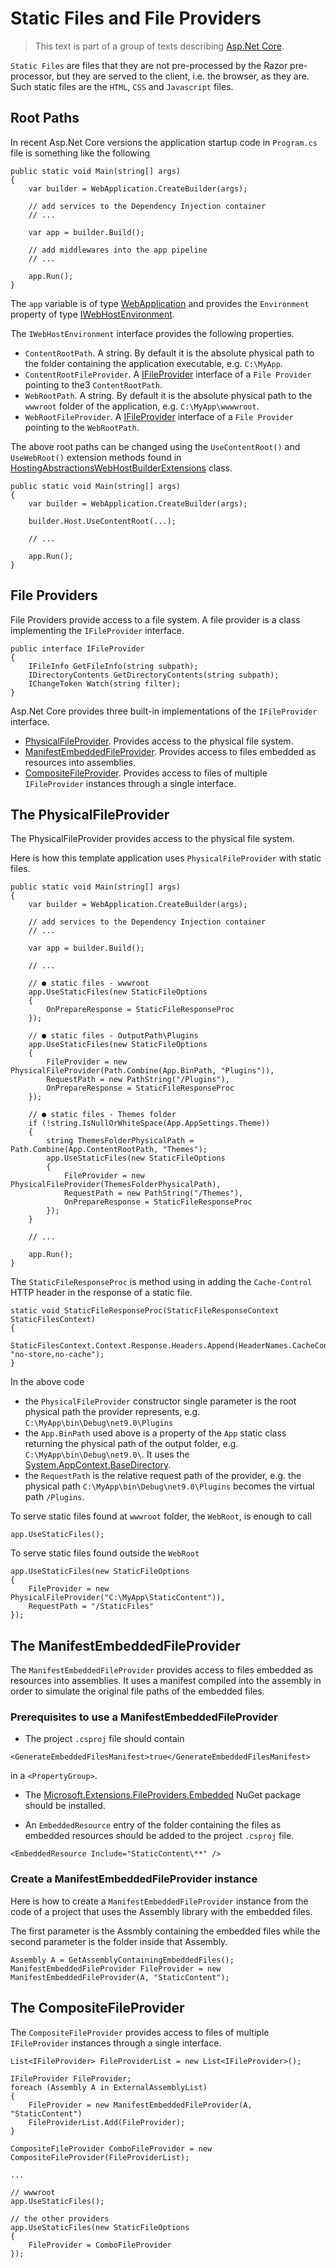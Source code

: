 # Static Files and File Providers

> This text is part of a group of texts describing [Asp.Net Core](../Index.md).

`Static Files` are files that they are not pre-processed by the Razor pre-processor, but they are served to the client, i.e. the browser, as they are. Such static files are the `HTML`, `CSS` and `Javascript` files.

## Root Paths

In recent Asp.Net Core versions the application startup code in `Program.cs` file is something like the following

```
public static void Main(string[] args)
{
    var builder = WebApplication.CreateBuilder(args);
 
    // add services to the Dependency Injection container
    // ...

    var app = builder.Build();

    // add middlewares into the app pipeline
    // ...

    app.Run();
}
```

The `app` variable is of type [WebApplication](https://learn.microsoft.com/en-us/dotnet/api/microsoft.aspnetcore.builder.webapplication) and provides the `Environment` property of type [IWebHostEnvironment](https://learn.microsoft.com/en-us/dotnet/api/microsoft.aspnetcore.hosting.iwebhostenvironment).

The `IWebHostEnvironment` interface provides the following properties.

- `ContentRootPath`. A string. By default it is the absolute physical path to the folder containing the application executable, e.g. `C:\MyApp`.
- `ContentRootFileProvider`. A [IFileProvider](https://learn.microsoft.com/en-us/dotnet/api/microsoft.extensions.fileproviders.ifileprovider) interface of a `File Provider` pointing to the3 `ContentRootPath`.
- `WebRootPath`. A string. By default it is the absolute physical path to the `wwwroot` folder of the application, e.g. `C:\MyApp\wwwwroot`.
- `WebRootFileProvider`. A [IFileProvider](https://learn.microsoft.com/en-us/dotnet/api/microsoft.extensions.fileproviders.ifileprovider) interface of a `File Provider` pointing to the `WebRootPath`.

The above root paths can be changed using the `UseContentRoot()` and `UseWebRoot()` extension methods found in [HostingAbstractionsWebHostBuilderExtensions](https://learn.microsoft.com/en-us/dotnet/api/microsoft.aspnetcore.hosting.hostingabstractionswebhostbuilderextensions) class.

```
public static void Main(string[] args)
{
    var builder = WebApplication.CreateBuilder(args);

    builder.Host.UseContentRoot(...);
 
    // ...

    app.Run();
}
```

## File Providers

File Providers provide access to a file system. A file provider is a class implementing the `IFileProvider` interface. 

```
public interface IFileProvider
{
    IFileInfo GetFileInfo(string subpath);
    IDirectoryContents GetDirectoryContents(string subpath);
    IChangeToken Watch(string filter);
}
```

Asp.Net Core provides three built-in implementations of the `IFileProvider` interface.
 
- [PhysicalFileProvider](https://learn.microsoft.com/en-us/aspnet/core/fundamentals/file-providers#physical-file-provider). Provides access to the physical file system.
- [ManifestEmbeddedFileProvider](https://learn.microsoft.com/en-us/aspnet/core/fundamentals/file-providers#manifest-embedded-file-provider). Provides access to files embedded as resources into assemblies.
- [CompositeFileProvider](https://learn.microsoft.com/en-us/aspnet/core/fundamentals/file-providers#composite-file-provider). Provides access to files of multiple `IFileProvider` instances through a single interface.
 
## The PhysicalFileProvider

The PhysicalFileProvider provides access to the physical file system.

Here is how this template application uses `PhysicalFileProvider` with static files.

```
public static void Main(string[] args)
{
    var builder = WebApplication.CreateBuilder(args);
 
    // add services to the Dependency Injection container
    // ...

    var app = builder.Build();

    // ...

    // ● static files - wwwroot
    app.UseStaticFiles(new StaticFileOptions
    {
        OnPrepareResponse = StaticFileResponseProc
    });

    // ● static files - OutputPath\Plugins
    app.UseStaticFiles(new StaticFileOptions
    {
        FileProvider = new PhysicalFileProvider(Path.Combine(App.BinPath, "Plugins")),
        RequestPath = new PathString("/Plugins"),
        OnPrepareResponse = StaticFileResponseProc
    });

    // ● static files - Themes folder
    if (!string.IsNullOrWhiteSpace(App.AppSettings.Theme))
    {
        string ThemesFolderPhysicalPath = Path.Combine(App.ContentRootPath, "Themes");
        app.UseStaticFiles(new StaticFileOptions
        {
            FileProvider = new PhysicalFileProvider(ThemesFolderPhysicalPath),
            RequestPath = new PathString("/Themes"),
            OnPrepareResponse = StaticFileResponseProc
        });
    }
 
    // ...

    app.Run();
}
```

The `StaticFileResponseProc` is method using in adding the `Cache-Control` HTTP header in the response of a static file.

```
static void StaticFileResponseProc(StaticFileResponseContext StaticFilesContext)
{
    StaticFilesContext.Context.Response.Headers.Append(HeaderNames.CacheControl, "no-store,no-cache");
}
```

In the above code

- the `PhysicalFileProvider` constructor single parameter is the root physical path the provider represents, e.g. `C:\MyApp\bin\Debug\net9.0\Plugins`
- the `App.BinPath` used above is a property of the `App` static class returning the physical path of the output folder, e.g. `C:\MyApp\bin\Debug\net9.0\`. It uses the [System.AppContext.BaseDirectory](https://learn.microsoft.com/en-us/dotnet/api/system.appcontext).
- the `RequestPath` is the relative request path of the provider, e.g. the physical path `C:\MyApp\bin\Debug\net9.0\Plugins` becomes the virtual path `/Plugins`.


To serve static files found at `wwwroot` folder, the `WebRoot`, is enough to call
```
app.UseStaticFiles();
```

To serve static files found outside the `WebRoot`

```
app.UseStaticFiles(new StaticFileOptions
{
    FileProvider = new PhysicalFileProvider("C:\MyApp\StaticContent")),
    RequestPath = "/StaticFiles"
});
```

## The ManifestEmbeddedFileProvider 

The `ManifestEmbeddedFileProvider` provides access to files embedded as resources into assemblies. It uses a manifest compiled into the assembly in order to simulate the original file paths of the embedded files.

### Prerequisites to use a ManifestEmbeddedFileProvider

- The project `.csproj` file should contain 

```<GenerateEmbeddedFilesManifest>true</GenerateEmbeddedFilesManifest>``` 

in a `<PropertyGroup>`.

- The [Microsoft.Extensions.FileProviders.Embedded](https://www.nuget.org/packages/Microsoft.Extensions.FileProviders.Embedded) NuGet package should be installed.

- An `EmbeddedResource` entry of the folder containing the files as embedded resources should be added to the project `.csproj` file.

```
<EmbeddedResource Include="StaticContent\**" />
```

### Create a ManifestEmbeddedFileProvider instance
Here is how to create a `ManifestEmbeddedFileProvider` instance from the code of a project that uses the Assembly library with the embedded files. 

The first parameter is the Assmbly containing the embedded files while the second parameter is the folder inside that Assembly.

```
Assembly A = GetAssemblyContainingEmbeddedFiles();
ManifestEmbeddedFileProvider FileProvider = new ManifestEmbeddedFileProvider(A, "StaticContent");
```

## The CompositeFileProvider 

The `CompositeFileProvider` provides access to files of multiple `IFileProvider` instances through a single interface.

```
List<IFileProvider> FileProviderList = new List<IFileProvider>();

IFileProvider FileProvider;
foreach (Assembly A in ExternalAssemblyList)
{
    FileProvider = new ManifestEmbeddedFileProvider(A, "StaticContent")
    FileProviderList.Add(FileProvider);
}

CompositeFileProvider ComboFileProvider = new CompositeFileProvider(FileProviderList);

...

// wwwroot
app.UseStaticFiles();  

// the other providers
app.UseStaticFiles(new StaticFileOptions
{
    FileProvider = ComboFileProvider
});
```